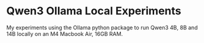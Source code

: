 # Qwen3 Ollama Local Experiments
My experiments using the Ollama python package to run Qwen3 4B, 8B and 14B locally on an M4 Macbook Air, 16GB RAM.
